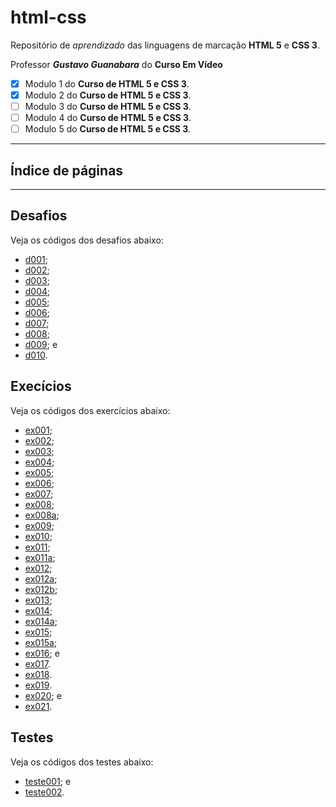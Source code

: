 # html-css
 Repositório de _aprendizado_ das linguagens de marcação **HTML 5** e **CSS 3**.

Professor _**Gustavo Guanabara**_
 do **Curso Em Vídeo**

- [x] Modulo 1 do **Curso de HTML 5 e CSS 3**.
- [x] Modulo 2 do **Curso de HTML 5 e CSS 3**.
- [ ] Modulo 3 do **Curso de HTML 5 e CSS 3**.
- [ ] Modulo 4 do **Curso de HTML 5 e CSS 3**.
- [ ] Modulo 5 do **Curso de HTML 5 e CSS 3**.

---
## Índice de páginas
---
## Desafios

Veja os códigos dos desafios abaixo:

* [d001](https://github.com/joshuaoliveira123/html-css/tree/main/desafios/d001);
* [d002](https://github.com/joshuaoliveira123/html-css/tree/main/desafios/d002);
* [d003](https://github.com/joshuaoliveira123/html-css/tree/main/desafios/d003);
* [d004](https://github.com/joshuaoliveira123/html-css/tree/main/desafios/d004);
* [d005](https://github.com/joshuaoliveira123/html-css/tree/main/desafios/d005);
* [d006](https://github.com/joshuaoliveira123/html-css/tree/main/desafios/d006);
* [d007](https://github.com/joshuaoliveira123/html-css/tree/main/desafios/d007);
* [d008](https://github.com/joshuaoliveira123/html-css/tree/main/desafios/d008);
* [d009](https://github.com/joshuaoliveira123/html-css/tree/main/desafios/d009); e
* [d010](https://github.com/joshuaoliveira123/html-css/tree/main/desafios/d010).

## Execícios

Veja os códigos dos exercícios abaixo:

* [ex001](https://github.com/joshuaoliveira123/html-css/tree/main/exerc%C3%ADcios/ex001);
* [ex002](https://github.com/joshuaoliveira123/html-css/tree/main/exerc%C3%ADcios/ex002);
* [ex003](https://github.com/joshuaoliveira123/html-css/tree/main/exerc%C3%ADcios/ex003);
* [ex004](https://github.com/joshuaoliveira123/html-css/tree/main/exerc%C3%ADcios/ex004);
* [ex005](https://github.com/joshuaoliveira123/html-css/tree/main/exerc%C3%ADcios/ex005);
* [ex006](https://github.com/joshuaoliveira123/html-css/tree/main/exerc%C3%ADcios/ex006);
* [ex007](https://github.com/joshuaoliveira123/html-css/tree/main/exerc%C3%ADcios/ex007);
* [ex008](https://github.com/joshuaoliveira123/html-css/tree/main/exerc%C3%ADcios/ex008);
* [ex008a](https://github.com/joshuaoliveira123/html-css/tree/main/exerc%C3%ADcios/ex008a);
* [ex009](https://github.com/joshuaoliveira123/html-css/tree/main/exerc%C3%ADcios/ex009);
* [ex010](https://github.com/joshuaoliveira123/html-css/tree/main/exerc%C3%ADcios/ex010);
* [ex011](https://github.com/joshuaoliveira123/html-css/tree/main/exerc%C3%ADcios/ex011);
* [ex011a](https://github.com/joshuaoliveira123/html-css/tree/main/exerc%C3%ADcios/ex011a);
* [ex012](https://github.com/joshuaoliveira123/html-css/tree/main/exerc%C3%ADcios/ex012);
* [ex012a](https://github.com/joshuaoliveira123/html-css/tree/main/exerc%C3%ADcios/ex012a);
* [ex012b](https://github.com/joshuaoliveira123/html-css/tree/main/exerc%C3%ADcios/ex012b);
* [ex013](https://github.com/joshuaoliveira123/html-css/tree/main/exerc%C3%ADcios/ex013);
* [ex014](https://github.com/joshuaoliveira123/html-css/tree/main/exerc%C3%ADcios/ex014);
* [ex014a](https://github.com/joshuaoliveira123/html-css/tree/main/exerc%C3%ADcios/ex014a);
* [ex015](https://github.com/joshuaoliveira123/html-css/tree/main/exerc%C3%ADcios/ex015);
* [ex015a](https://github.com/joshuaoliveira123/html-css/tree/main/exerc%C3%ADcios/ex015a);
* [ex016](https://github.com/joshuaoliveira123/html-css/tree/main/exerc%C3%ADcios/ex016); e
* [ex017](https://github.com/joshuaoliveira123/html-css/tree/main/exerc%C3%ADcios/ex017).
* [ex018](https://github.com/joshuaoliveira123/html-css/tree/main/exerc%C3%ADcios/ex018).
* [ex019](https://github.com/joshuaoliveira123/html-css/tree/main/exerc%C3%ADcios/ex019).
* [ex020](https://github.com/joshuaoliveira123/html-css/blob/main/exerc%C3%ADcios/ex020); e
* [ex021](https://github.com/joshuaoliveira123/html-css/blob/main/exerc%C3%ADcios/ex021).

## Testes

Veja os códigos dos testes abaixo:

* [teste001](https://github.com/joshuaoliveira123/html-css/tree/main/testes/teste001); e
* [teste002](https://github.com/joshuaoliveira123/html-css/tree/main/testes/teste002).

